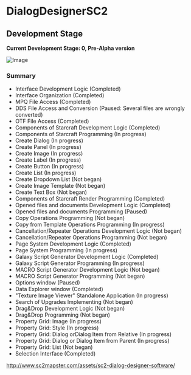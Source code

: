 # DialogDesignerSC2

## Development Stage
**Current Development Stage: 0, Pre-Alpha version**

![Image](http://i.imgur.com/vf4wkPh.png)

### Summary
* Interface Development Logic (Completed)
* Interface Organization (Completed)
* MPQ File Access (Completed)
* DDS File Access and Conversion (Paused: Several files are wrongly converted)
* OTF File Access (Completed)
* Components of Starcraft Development Logic (Completed)
* Components of Starcraft Programming (In progress)
* Create Dialog (In progress)
* Create Panel (In progress)
* Create Image (In progress)
* Create Label (In progress)
* Create Button (In progress)
* Create List (In progress)
* Create Dropdown List (Not began)
* Create Image Template (Not began)
* Create Text Box (Not began)
* Components of Starcraft Render Programming (Completed)
* Opened files and documents Development Logic (Completed)
* Opened files and documents Programming (Paused)
* Copy Operations Programming (Not began)
* Copy from Template Operations Programming (In progress)
* Cancellation/Repeater Operations Development Logic (Not began)
* Cancellation/Repeater Operations Programming (Not began)
* Page System Development Logic (Completed)
* Page System Programming (In progress)
* Galaxy Script Generator Development Logic (Completed)
* Galaxy Script Generator Programming (In progress)
* MACRO Script Generator Development Logic (Not began)
* MACRO Script Generator Programming (Not began)
* Options window (Paused)
* Data Explorer window (Completed)
* "Texture Image Viewer" Standalone Application (In progress)
* Search of Upgrades Implementing (Not began)
* Drag&Drop Development Logic (Not began)
* Drag&Drop Programming (Not began)
* Property Grid: Image (In progress)
* Property Grid: Style (In progress)
* Property Grid: Dialog orDialog Item from Relative (In progress)
* Property Grid: Dialog or Dialog Item from Parent (In progress)
* Property Grid:  List (Not began)
* Selection Interface (Completed)

http://www.sc2mapster.com/assets/sc2-dialog-designer-software/
